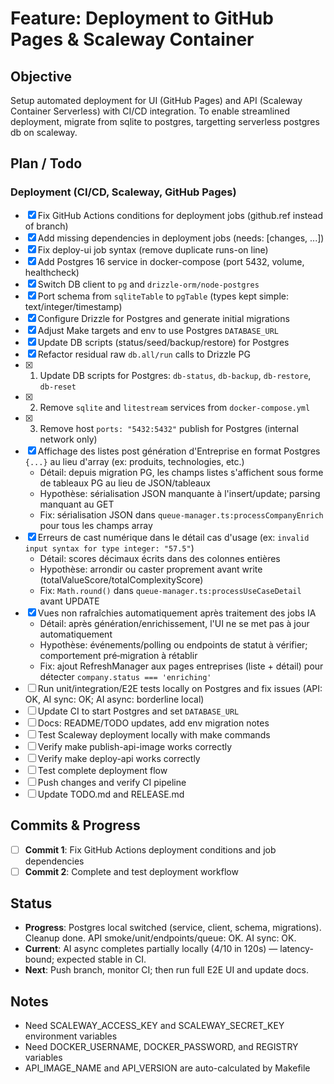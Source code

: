 # Feature: Deployment to GitHub Pages & Scaleway Container

## Objective
Setup automated deployment for UI (GitHub Pages) and API (Scaleway Container Serverless) with CI/CD integration. To enable streamlined deployment, migrate from sqlite to postgres, targetting serverless postgres db on scaleway.

## Plan / Todo

### Deployment (CI/CD, Scaleway, GitHub Pages)
- [x] Fix GitHub Actions conditions for deployment jobs (github.ref instead of branch)
- [x] Add missing dependencies in deployment jobs (needs: [changes, ...])
- [x] Fix deploy-ui job syntax (remove duplicate runs-on line)
- [x] Add Postgres 16 service in docker-compose (port 5432, volume, healthcheck)
- [x] Switch DB client to `pg` and `drizzle-orm/node-postgres`
- [x] Port schema from `sqliteTable` to `pgTable` (types kept simple: text/integer/timestamp)
- [x] Configure Drizzle for Postgres and generate initial migrations
- [x] Adjust Make targets and env to use Postgres `DATABASE_URL`
- [x] Update DB scripts (status/seed/backup/restore) for Postgres
- [x] Refactor residual raw `db.all/run` calls to Drizzle PG
- [x] 1) Update DB scripts for Postgres: `db-status`, `db-backup`, `db-restore`, `db-reset`
- [x] 2) Remove `sqlite` and `litestream` services from `docker-compose.yml`
- [x] 3) Remove host `ports: "5432:5432"` publish for Postgres (internal network only)
- [x] Affichage des listes post génération d'Entreprise en format Postgres `{...}` au lieu d'array (ex: produits, technologies, etc.)
  - Détail: depuis migration PG, les champs listes s'affichent sous forme de tableaux PG au lieu de JSON/tableaux
  - Hypothèse: sérialisation JSON manquante à l'insert/update; parsing manquant au GET
  - Fix: sérialisation JSON dans `queue-manager.ts:processCompanyEnrich` pour tous les champs array
- [x] Erreurs de cast numérique dans le détail cas d'usage (ex: `invalid input syntax for type integer: "57.5"`)
  - Détail: scores décimaux écrits dans des colonnes entières
  - Hypothèse: arrondir ou caster proprement avant write (totalValueScore/totalComplexityScore)
  - Fix: `Math.round()` dans `queue-manager.ts:processUseCaseDetail` avant UPDATE
- [x] Vues non rafraîchies automatiquement après traitement des jobs IA
  - Détail: après génération/enrichissement, l'UI ne se met pas à jour automatiquement
  - Hypothèse: événements/polling ou endpoints de statut à vérifier; comportement pré‑migration à rétablir
  - Fix: ajout RefreshManager aux pages entreprises (liste + détail) pour détecter `company.status === 'enriching'`
- [ ] Run unit/integration/E2E tests locally on Postgres and fix issues (API: OK, AI sync: OK; AI async: borderline local)
- [ ] Update CI to start Postgres and set `DATABASE_URL`
- [ ] Docs: README/TODO updates, add env migration notes
- [ ] Test Scaleway deployment locally with make commands
- [ ] Verify make publish-api-image works correctly
- [ ] Verify make deploy-api works correctly
- [ ] Test complete deployment flow
- [ ] Push changes and verify CI pipeline
- [ ] Update TODO.md and RELEASE.md

## Commits & Progress
- [ ] **Commit 1**: Fix GitHub Actions deployment conditions and job dependencies
- [ ] **Commit 2**: Complete and test deployment workflow

## Status
- **Progress**: Postgres local switched (service, client, schema, migrations). Cleanup done. API smoke/unit/endpoints/queue: OK. AI sync: OK.
- **Current**: AI async completes partially locally (4/10 in 120s) — latency-bound; expected stable in CI.
- **Next**: Push branch, monitor CI; then run full E2E UI and update docs.


## Notes
- Need SCALEWAY_ACCESS_KEY and SCALEWAY_SECRET_KEY environment variables
- Need DOCKER_USERNAME, DOCKER_PASSWORD, and REGISTRY variables
- API_IMAGE_NAME and API_VERSION are auto-calculated by Makefile


